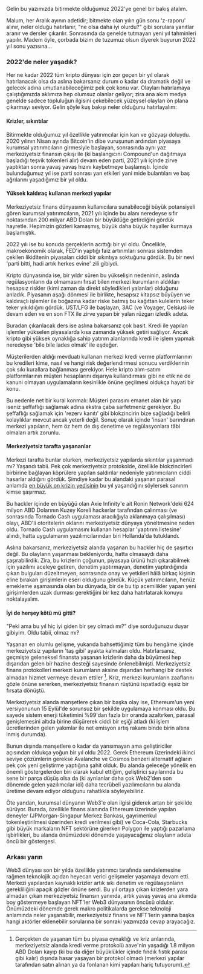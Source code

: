 Gelin bu yazımızda bitirmekte olduğumuz 2022'ye genel bir bakış atalım. 

Malum, her Aralık ayının adetidir; bitmekte olan yılın gün sonu 'z-raporu' alınır, neler olduğu hatırlanır, "ne olsa daha iyi olurdu?" gibi sorulara yanıtlar aranır ve dersler çıkarılır. Sonrasında da genelde tutmayan yeni yıl tahminleri yapılır. Madem öyle, çorbada bizim de tuzumuz olsun diyerek buyurun 2022 yıl sonu yazısına... 

### 2022'de neler yaşadık?
Her ne kadar 2022 tüm kripto dünyası için zor geçen bir yıl olarak hatırlanacak olsa da  aslına bakarsanız durum o kadar da dramatik değil ve gelecek adına umutlanabileceğimiz pek çok konu var. Olayları hatırlamaya çalıştığımızda aklımıza hep olumsuz olanlar geliyor; zira ana akım medya genelde sadece topluluğun ilgisini çekebilecek yüzeysel olayları ön plana çıkarmayı seviyor. Gelin şöyle kuş bakışı neler olduğunu hatırlayalım: 

#### Krizler, sıkıntılar

Bitirmekte olduğumuz yıl özellikle yatırımcılar için kan ve gözyaşı doluydu. 2020 yılının Nisan ayında Bitcoin'in dibe vuruşunun ardından piyasaya kurumsal yatırımcıların girmesiyle başlayan, sonrasında aynı yaz merkeziyetsiz finansın çıkışı ile (ki başlangıcını Compound'un dağıtmaya başladığı teşvik tokenleri alır) devam eden parti, 2021 yılı içinde zirve yaptıktan sonra yavaş yavaş hızını kaybetmeye başlamıştı. İçinde bulunduğumuz yıl ise parti sonrası yan etkileri yani mide bulantıları ve baş ağrılarını yaşadığımız bir yıl oldu.

#### Yüksek kaldıraç kullanan merkezi yapılar
Merkeziyetsiz finans dünyasının kullanıcılara sunabileceği büyük potansiyeli gören kurumsal yatırımcıların, 2021 yılı içinde bu alanı neredeyse sıfır noktasından 200 milyar ABD Doları bir büyüklüğe getirdiğini gördük hayretle. Hepimizin gözleri kamaşmış, büyük daha büyük hayaller kurmaya başlamıştık. 

2022 yılı ise bu konuda gerçeklerin acıttığı bir yıl oldu. Öncelikle, makroekonomik olarak, FED'in yaptığı faiz artırımları sonrası sistemden çekilen likiditenin piyasaları ciddi bir sıkıntıya soktuğunu gördük. Bu bir nevi 'parti bitti, hadi artık herkes evine' zili gibiydi. 

Kripto dünyasında ise, bir yıldır süren bu yükselişin nedeninin, aslında regülasyonların da olmamasını fırsat bilen merkezi kurumların aldıkları hesapsız riskler (kimi zaman da direkt söyledikleri yalanlar) olduğunu anladık. Piyasanın aşağı dönmesi ile birlikte, hesapsız kitapsız büyüyen ve kaldıraçlı işlemler ile boğazına kadar riske batmış bu kağıttan kulelerin teker teker yıkıldığını gördük. UST/LFG ile başlayan, 3AC (ve Voyager, Celsius) ile devam eden ve en son FTX ile zirve yapan bir yalan rüzgarı izledik adeta. 

Buradan çıkarılacak ders ise aslına bakarsanız çok basit. Kredi ile yapılan işlemler yükselen piyasalarda kısa zamanda yüksek getiri sağlıyor. Ancak kripto gibi yüksek oynaklığa sahip yatırım alanlarında kredi ile işlem yapmak neredeyse 'bile bile lades olmak' ile eşdeğer. 

Müşterilerden aldığı mevduatı kullanan merkezi kredi verme platformlarının bu kredileri kime, nasıl ve hangi risk değerlendirmesi sonucu verdiklerinin çok sıkı kurallara bağlanması gerekiyor. Hele kripto alım-satım platformlarının müşteri hesaplarını dışarıya kullandırması gibi ne etik ne de kanuni olmayan uygulamaların kesinlikle önüne geçilmesi oldukça hayati bir konu. 

Bu nedenle net bir kural konmalı: Müşteri parasını emanet alan bir yapı iseniz şeffaflığı sağlamak adına ekstra çaba sarfetmeniz gerekiyor. Bu şeffaflığı sağlamak için 'rezerv kanıtı' gibi blokzincirin bize sağladığı belirli kolaylıklar mevcut ancak yeterli değil. Sonuç olarak içinde 'insan' barındıran merkezi yapıların, hem öz hem de dış denetime ve regülasyonlara tâbi olmaları artık zorunlu.

#### Merkeziyetsiz tarafta yaşananlar
Merkezi tarafta bunlar olurken, merkeziyetsiz yapılarda sıkıntılar yaşanmadı mı? Yaşandı tabii. Pek çok merkeziyetsiz protokolde, özellikle blokzincirleri birbirine bağlayan köprülere yapılan saldırılar nedeniyle yatırımcıların ciddi hasarlar aldığını gördük. Şimdiye kadar bu alandaki yaşanan parasal anlamda [en büyük on krizin yedisinin](https://rekt.news/leaderboard/) bu yıl yaşandığını söylersek sanırım kimse şaşırmaz. 

Bu hackler içinde en büyüğü olan Axie Infinity'e ait Ronin Network'deki 624 milyon ABD Dolarının Kuzey Koreli hackerlar tarafından çalınması (ve sonrasında Tornado Cash uygulaması aracılığıyla aklanmaya çalışılması) olayı, ABD'li otoritelerin oklarını merkeziyetsiz dünyaya yöneltmesine neden oldu. Tornado Cash uygulamasını kullanan hesaplar 'yaptırım listesine' alındı, hatta uygulamanın yazılımcılarından biri Hollanda'da tutuklandı.

Aslına bakarsanız, merkeziyetsiz alanda yaşanan bu hackler hiç de şaşırtıcı değil. Bu olayların yaşanması bekleniyordu, hatta olmasaydı daha şaşırabilirdik. Zira, bu krizlerin çoğunun, piyasaya ürünü hızlı çıkarabilmek için yazılımı aceleye getiren, denetim yaptırmayan, denetim yaptırdığında çıkan bulguları düzeltmeyen, sonrasında onay ve yetkileri hâlâ birkaç kişinin eline bırakan girişimlerin eseri olduğunu gördük. Küçük yatırımcıların, henüz emekleme aşamasında olan bu dünyada, bir de bu tip acemilikler yapan yeni girişimlerden uzak durması gerektiğini bir kez daha hatırlatarak konuyu noktalayalım. 

#### İyi de herşey kötü mü gitti?
"Peki ama bu yıl hiç iyi giden bir şey olmadı mı?" diye sorduğunuzu duyar gibiyim. Oldu tabii, olmaz mı? 

Yaşanan en olumlu gelişme, yukarıda bahsettiğimiz tüm bu hengâme içinde merkeziyetsiz yapıların 'taş gibi' ayakta kalmaları oldu. Hatırlarsanız, geçmişte geleneksel finansta yaşanan krizlerin daha da büyümesi hep dışarıdan gelen bir hazine desteği sayesinde önlenebilmişti. Merkeziyetsiz finans protokolleri merkezi kurumların aksine dışarıdan herhangi bir destek almadan hizmet vermeye devam ettiler [^1]. Kriz, merkezi kurumların zaaflarını gözle önüne sererken, merkeziyetsiz finansın rüştünü ispatladığı eşsiz bir fırsata dönüştü.

Merkeziyetsiz alanda manşetlere çıkan bir başka olay ise, Ethereum'un yeni versiyonunun 15 Eylül'de sorunsuz bir şekilde uygulamaya konması oldu. Bu sayede sistem enerji tüketimini %99'dan fazla bir oranda azaltırken, parasal genişlemesini altıda birine düşürerek ciddi bir eşiği atladı (ki işlem ücretlerinden gelen yakımlar ile net emisyon artış rakamı binde birin altına inmiş durumda).

Bunun dışında manşetlere o kadar da yansımayan ama geliştiriciler açısından oldukça yoğun bir yıl oldu 2022. Gerek Ethereum üzerindeki ikinci seviye çözümlerin gerekse Avalanche ve Cosmos benzeri alternatif ağların pek çok yeni geliştirme yaptığına şahit olduk.  Bu alanda geleceğe yönelik en önemli göstergelerden biri olarak kabul ettiğim, geliştirici sayılarında bu sene bir parça düşüş olsa da (ki ayrılanlar daha çok Web2'den son dönemde gelen yazılımcılar idi) daha tecrübeli yazılımcıların bu alanda üretime devam ediyor olduğunu rahatlıkla söyleyebiliriz. 

Öte yandan, kurumsal dünyanın Web3'e olan ilgisi giderek artan bir şekilde sürüyor. Burada, özellikle finans alanında Ethereum üzerinde yapılan deneyler (JPMorgan-Singapur Merkez Bankası, gayrimenkul tokenleştirilmesi üzerinden kredi verilmesi gibi) ve Coca-Cola, Starbucks gibi büyük markaların NFT sektörüne girerken Polygon ile yaptığı pazarlama işbirlikleri, bu alanda önümüzdeki dönemde yaşayacağımız olayların adeta öncü bir göstergesi. 

### Arkası yarın
Web3 dünyası son bir yılda özellikle yatırımcı tarafında sendelemesine rağmen teknolojik açıdan heyecan verici gelişmeler yaşamaya devam etti. Merkezi yapılardan kaynaklı krizler artık sıkı denetim ve regülasyonların gerekliliğini apaçık gözler önüne serdi. Bu yıl ortaya çıkan krizlerden yara almadan çıkan merkeziyetsiz finansın yanında, artık yavaş yavaş ana akımda boy göstermeye başlayan NFT'ler Web3 dünyasının öncüsü oldular. Önümüzdeki dönemde gerek makro politikalarda gerekse teknoloji anlamında neler yaşanabilir, merkeziyetsiz finans ve NFT'lerin yanına başka hangi aktörler eklenebilir sorularına bir sonraki yazımızda cevap arayacağız. 

[^1]: Gerçekten de yaşanan tüm bu piyasa oynaklığı ve kriz anlarında, merkeziyetsiz alanda kredi verme protokolü aave'nin yaşadığı 1.8 milyon ABD Doları kayıp (ki bu da diğer büyüklükler içinde fındık fıstık parası gibi kalır) dışında hasar yaşayan bir protokol olmadı (merkezi yapılar tarafından satın alınan ya da fonlanan kimi yapıları hariç tutuyorum). 
